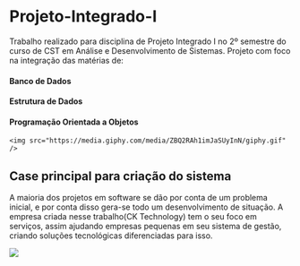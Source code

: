 # Projeto-Integrado-I

Trabalho realizado para disciplina de Projeto Integrado I no 2º semestre do curso de CST em Análise e Desenvolvimento de Sistemas. Projeto com foco na integração das matérias de: 
#### Banco de Dados
#### Estrutura de Dados
#### Programação Orientada a Objetos<p align="right">
    <img src="https://media.giphy.com/media/ZBQ2RAh1imJaSUyInN/giphy.gif" />
</p>

## Case principal para criação do sistema
A maioria dos projetos em software se dão por conta de um problema inicial, e por conta disso gera-se todo um desenvolvimento de situação. A empresa criada nesse trabalho(CK Technology) tem o seu foco em serviços, assim ajudando empresas pequenas em seu sistema de gestão, criando soluções tecnológicas diferenciadas para isso. 

<p align="left">
    <img src="https://media.giphy.com/media/ZBQ2RAh1imJaSUyInN/giphy.gif" />
</p>
